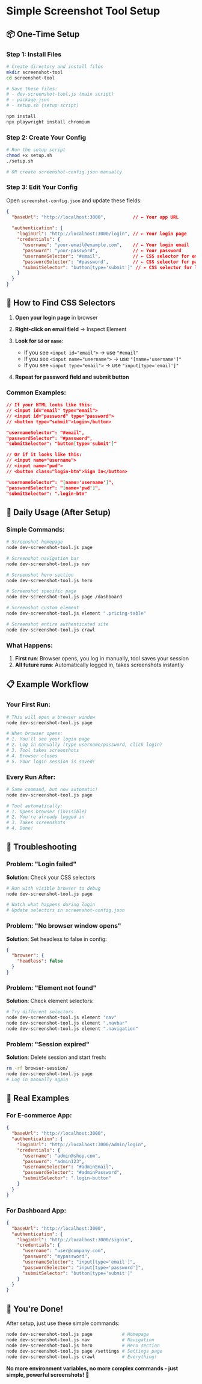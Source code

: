# Simple Screenshot Tool Setup

## 📦 One-Time Setup

### Step 1: Install Files
```bash
# Create directory and install files
mkdir screenshot-tool
cd screenshot-tool

# Save these files:
# - dev-screenshot-tool.js (main script)
# - package.json 
# - setup.sh (setup script)

npm install
npx playwright install chromium
```

### Step 2: Create Your Config
```bash
# Run the setup script
chmod +x setup.sh
./setup.sh

# OR create screenshot-config.json manually
```

### Step 3: Edit Your Config
Open `screenshot-config.json` and update these fields:

```json
{
  "baseUrl": "http://localhost:3000",          // ← Your app URL
  
  "authentication": {
    "loginUrl": "http://localhost:3000/login", // ← Your login page
    "credentials": {
      "username": "your-email@example.com",    // ← Your login email
      "password": "your-password",             // ← Your password
      "usernameSelector": "#email",            // ← CSS selector for email field
      "passwordSelector": "#password",         // ← CSS selector for password field
      "submitSelector": "button[type='submit']" // ← CSS selector for login button
    }
  }
}
```

## 🎯 How to Find CSS Selectors

1. **Open your login page** in browser
2. **Right-click on email field** → Inspect Element
3. **Look for `id` or `name`**:
   - If you see `<input id="email">` → use `"#email"`
   - If you see `<input name="username">` → use `"[name='username']"`
   - If you see `<input type="email">` → use `"input[type='email']"`

4. **Repeat for password field and submit button**

### Common Examples:
```json
// If your HTML looks like this:
// <input id="email" type="email">
// <input id="password" type="password">  
// <button type="submit">Login</button>

"usernameSelector": "#email",
"passwordSelector": "#password", 
"submitSelector": "button[type='submit']"

// Or if it looks like this:
// <input name="username">
// <input name="pwd">
// <button class="login-btn">Sign In</button>

"usernameSelector": "[name='username']",
"passwordSelector": "[name='pwd']",
"submitSelector": ".login-btn"
```

## 🚀 Daily Usage (After Setup)

### Simple Commands:
```bash
# Screenshot homepage
node dev-screenshot-tool.js page

# Screenshot navigation bar
node dev-screenshot-tool.js nav

# Screenshot hero section
node dev-screenshot-tool.js hero

# Screenshot specific page
node dev-screenshot-tool.js page /dashboard

# Screenshot custom element
node dev-screenshot-tool.js element ".pricing-table"

# Screenshot entire authenticated site
node dev-screenshot-tool.js crawl
```

### What Happens:
1. **First run**: Browser opens, you log in manually, tool saves your session
2. **All future runs**: Automatically logged in, takes screenshots instantly

## 📋 Example Workflow

### Your First Run:
```bash
# This will open a browser window
node dev-screenshot-tool.js page

# When browser opens:
# 1. You'll see your login page
# 2. Log in manually (type username/password, click login)
# 3. Tool takes screenshots
# 4. Browser closes
# 5. Your login session is saved!
```

### Every Run After:
```bash
# Same command, but now automatic!
node dev-screenshot-tool.js page

# Tool automatically:
# 1. Opens browser (invisible)
# 2. You're already logged in
# 3. Takes screenshots
# 4. Done!
```

## 🔧 Troubleshooting

### Problem: "Login failed"
**Solution**: Check your CSS selectors
```bash
# Run with visible browser to debug
node dev-screenshot-tool.js page

# Watch what happens during login
# Update selectors in screenshot-config.json
```

### Problem: "No browser window opens"
**Solution**: Set headless to false in config:
```json
{
  "browser": {
    "headless": false
  }
}
```

### Problem: "Element not found"
**Solution**: Check element selectors:
```bash
# Try different selectors
node dev-screenshot-tool.js element "nav"
node dev-screenshot-tool.js element ".navbar"
node dev-screenshot-tool.js element ".navigation"
```

### Problem: "Session expired"
**Solution**: Delete session and start fresh:
```bash
rm -rf browser-session/
node dev-screenshot-tool.js page
# Log in manually again
```

## 🎯 Real Examples

### For E-commerce App:
```json
{
  "baseUrl": "http://localhost:3000",
  "authentication": {
    "loginUrl": "http://localhost:3000/admin/login",
    "credentials": {
      "username": "admin@shop.com",
      "password": "admin123",
      "usernameSelector": "#adminEmail",
      "passwordSelector": "#adminPassword",
      "submitSelector": ".login-button"
    }
  }
}
```

### For Dashboard App:
```json
{
  "baseUrl": "http://localhost:3000", 
  "authentication": {
    "loginUrl": "http://localhost:3000/signin",
    "credentials": {
      "username": "user@company.com",
      "password": "mypassword",
      "usernameSelector": "input[type='email']",
      "passwordSelector": "input[type='password']",
      "submitSelector": "button[type='submit']"
    }
  }
}
```

## 🎉 You're Done!

After setup, just use these simple commands:

```bash
node dev-screenshot-tool.js page           # Homepage
node dev-screenshot-tool.js nav            # Navigation
node dev-screenshot-tool.js hero           # Hero section  
node dev-screenshot-tool.js page /settings # Settings page
node dev-screenshot-tool.js crawl          # Everything!
```

**No more environment variables, no more complex commands - just simple, powerful screenshots!** 📸